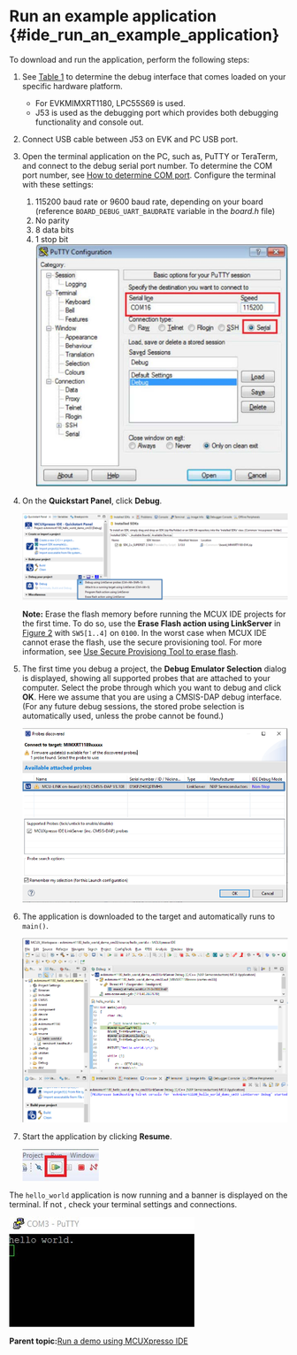 # Run an example application {#ide_run_an_example_application}

To download and run the application, perform the following steps:

1.  See [Table 1](default_debug_interfaces.md#TABLE_HWPLATFORMS) to determine the debug interface that comes loaded on your specific hardware platform.
    -   For EVKMIMXRT1180, LPC55S69 is used.
    -   J53 is used as the debugging port which provides both debugging functionality and console out.
2.  Connect USB cable between J53 on EVK and PC USB port.
3.  Open the terminal application on the PC, such as, PuTTY or TeraTerm, and connect to the debug serial port number. To determine the COM port number, see [How to determine COM port](how_to_determine_com_port.md). Configure the terminal with these settings:

    1.  115200 baud rate or 9600 baud rate, depending on your board \(reference `BOARD_DEBUG_UART_BAUDRATE` variable in the *board.h* file\)
    2.  No parity
    3.  8 data bits
    4.  1 stop bit
    ![](../images/ide_terminal_putty_configurations.png "Terminal (PuTTY) configurations")

4.  On the **Quickstart Panel**, click **Debug**.

    ![](../images/ide_debugging_hello_world_case.png "Debug hello_world case")

    **Note:** Erase the flash memory before running the MCUX IDE projects for the first time. To do so, use the **Erase Flash action using LinkServer** in [Figure 2](#FIG_DEBUGHELLOWORLDCASES) with `SW5[1..4]` on `0100`. In the worst case when MCUX IDE cannot erase the flash, use the secure provisioning tool. For more information, see [Use Secure Provisiong Tool to erase flash](use_secure_provisiong_tool_to_erase_flash.md).

5.  The first time you debug a project, the **Debug Emulator Selection** dialog is displayed, showing all supported probes that are attached to your computer. Select the probe through which you want to debug and click **OK**. Here we assume that you are using a CMSIS-DAP debug interface. \(For any future debug sessions, the stored probe selection is automatically used, unless the probe cannot be found.\)

    ![](../images/ide_attached_probes_debug_emulator_selection.png "Attached Probes: debug emulator selection")

6.  The application is downloaded to the target and automatically runs to `main()`.

    ![](../images/ide_stop_at_main_when_running_debugging.png "Stop at main() when running debugging")

7.  Start the application by clicking **Resume**.

    ![](../images/ide_resume_button.png "Resume button")


The `hello_world` application is now running and a banner is displayed on the terminal. If not , check your terminal settings and connections.

![](../images/ide_text_display_of_hello_world_demo.jpg "Text display of the hello_world demo")

**Parent topic:**[Run a demo using MCUXpresso IDE](../topics/run_a_demo_using_mcuxpresso_ide.md)

